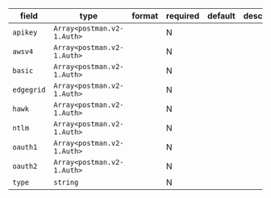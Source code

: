 | field | type | format | required | default | description |
|---|---|---|---|---|---|
| `apikey` | `Array<postman.v2-1.Auth>` |  | N |  |
| `awsv4` | `Array<postman.v2-1.Auth>` |  | N |  |
| `basic` | `Array<postman.v2-1.Auth>` |  | N |  |
| `edgegrid` | `Array<postman.v2-1.Auth>` |  | N |  |
| `hawk` | `Array<postman.v2-1.Auth>` |  | N |  |
| `ntlm` | `Array<postman.v2-1.Auth>` |  | N |  |
| `oauth1` | `Array<postman.v2-1.Auth>` |  | N |  |
| `oauth2` | `Array<postman.v2-1.Auth>` |  | N |  |
| `type` | `string` |  | N |  |
